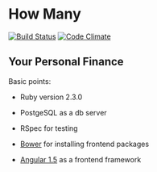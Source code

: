 How Many
========


[![Build Status](https://travis-ci.org/ironbrains/How-Many.svg)](https://travis-ci.org/ironbrains/How-Many)
[![Code Climate](https://codeclimate.com/github/ironbrains/How-Many/badges/gpa.svg)](https://codeclimate.com/github/ironbrains/How-Many)

Your Personal Finance
---------------------

Basic points:

* Ruby version 2.3.0

* PostgeSQL as a db server

* RSpec for testing

* [Bower](http://bower.io) for installing frontend packages

* [Angular 1.5](https://angularjs.org/) as a frontend framework